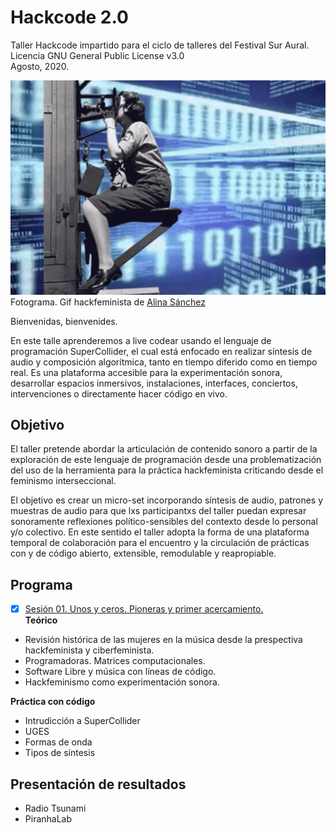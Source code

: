 # Hackcode 2.0

Taller Hackcode impartido para el ciclo de talleres del Festival Sur Aural.   
Licencia GNU General Public License v3.0  
Agosto, 2020.  

![portada](https://github.com/MarianneTeixido/hackcode2.0/blob/master/img/01.jpg)
Fotograma. Gif hackfeminista de [Alina Sánchez](https://giphy.com/gifs/artist-alinasanchez-hackfeministas-idSEtVpsq0zpzKIhW1/fullscreen)

Bienvenidas, bienvenides.

En este talle aprenderemos a live codear usando el lenguaje de programación SuperCollider, el cual está enfocado en realizar síntesis de audio y composición algorítmica, tanto en tiempo diferido como en tiempo real. Es una plataforma accesible para la experimentación sonora, desarrollar espacios inmersivos, instalaciones, interfaces, conciertos, intervenciones o directamente hacer código en vivo. 

## Objetivo

El taller  pretende abordar la articulación de contenido sonoro a partir de la exploración de este lenguaje de programación desde una problematización del uso de la herramienta para la práctica hackfeminista criticando desde el feminismo interseccional. 

El objetivo es crear un micro-set incorporando síntesis de audio, patrones y muestras de audio para que lxs participantxs del taller puedan expresar sonoramente reflexiones político-sensibles del contexto desde lo personal y/o colectivo. En este sentido el taller adopta la forma de una plataforma temporal de colaboración para el encuentro y la circulación de prácticas con y de código abierto, extensible, remodulable y reapropiable. 


## Programa 

- [x] [Sesión 01. Unos y ceros. Pioneras y primer acercamiento.](https://github.com/MarianneTeixido/hackcode2.0/tree/master/sesion01/README.md)  
__Teórico__
- Revisión histórica de las mujeres en la música desde la prespectiva hackfeminista y ciberfeminista. 
- Programadoras. Matrices computacionales. 
- Software Libre y música con líneas de código.
- Hackfeminismo como experimentación sonora.  

__Práctica con código__
- Intrudicción a SuperCollider
- UGES
- Formas de onda
- Tipos de síntesis


## Presentación de resultados

- Radio Tsunami 
- PiranhaLab 




